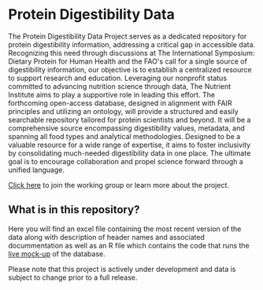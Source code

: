 # Protein Digestibility Data

The Protein Digestibility Data Project serves as a dedicated repository for protein digestibility information, addressing a critical gap in accessible data. Recognizing this need through discussions at The International Symposium: Dietary Protein for Human Health and the FAO's call for a single source of digestibility information, our objective is to establish a centralized resource to support research and education. Leveraging our nonprofit status committed to advancing nutrition science through data, The Nutrient Institute aims to play a supportive role in leading this effort. The forthcoming open-access database, designed in alignment with FAIR principles and utilizing an ontology, will provide a structured and easily searchable repository tailored for protein scientists and beyond. It will be a comprehensive source encompassing digestibility values, metadata, and spanning all food types and analytical methodologies. Designed to be a valuable resource for a wide range of expertise, it aims to foster inclusivity by consolidating much-needed digestibility data in one place. The ultimate goal is to encourage collaboration and propel science forward through a unified language.

[Click here](https://www.nutrientinstitute.org/projects/protein-digestibility) to join the working group or learn more about the project.

## What is in this repository?
Here you will find an excel file containing the most recent version of the data along with description of header names and associated docummentation as well as an R file which contains the code that runs the [live mock-up](https://nutrientinstitute.shinyapps.io/ProteinDigestibilityData/) of the database.

Please note that this project is actively under development and data is subject to change prior to a full release. 
